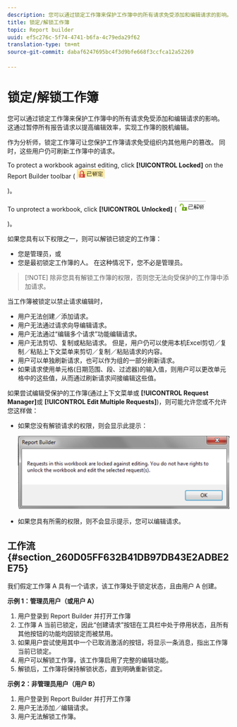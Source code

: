 ```yaml
---
description: 您可以通过锁定工作簿来保护工作簿中的所有请求免受添加和编辑请求的影响。 这通过暂停所有报告请求以提高编辑效率，实现工作簿的脱机编辑。
title: 锁定/解锁工作簿
topic: Report builder
uuid: ef5c276c-5f74-4741-b6fa-4c79eda29f62
translation-type: tm+mt
source-git-commit: dabaf6247695bc4f3d9bfe668f3ccfca12a52269

---
```



# 锁定/解锁工作簿

您可以通过锁定工作簿来保护工作簿中的所有请求免受添加和编辑请求的影响。 这通过暂停所有报告请求以提高编辑效率，实现工作簿的脱机编辑。

作为分析师，锁定工作簿可让您保护工作簿请求免受组织内其他用户的篡改。 同时，这些用户仍可刷新工作簿中的请求。

To protect a workbook against editing, click **[!UICONTROL Locked]** on the Report Builder toolbar ( ![](assets/locked_icon.png)

)。

To unprotect a workbook, click **[!UICONTROL Unlocked]** ( ![](assets/unlocked_icon.png)

)。

如果您具有以下权限之一，则可以解锁已锁定的工作簿：

* 您是管理员，或
* 您是最初锁定工作簿的人。 在这种情况下，您不必是管理员。

>[!NOTE] 除非您具有解锁工作簿的权限，否则您无法向受保护的工作簿中添加请求。

当工作簿被锁定以禁止请求编辑时，

* 用户无法创建／添加请求。
* 用户无法通过请求向导编辑请求。
* 用户无法通过“编辑多个请求”功能编辑请求。
* 用户无法剪切、复制或粘贴请求。 但是，用户仍可以使用本机Excel剪切／复制／粘贴上下文菜单来剪切／复制／粘贴请求的内容。
* 用户可以单独刷新请求，也可以作为组的一部分刷新请求。
* 如果请求使用单元格(日期范围、段、过滤器)的输入值，则用户可以更改单元格中的这些值，从而通过刷新请求间接编辑这些值。

如果尝试编辑受保护的工作簿(通过上下文菜单或 **[!UICONTROL Request Manager]**&#x200B;或 **[!UICONTROL Edit Multiple Requests]**)，则可能允许您或不允许您这样做：

* 如果您没有解锁请求的权限，则会显示此提示：

   ![](assets/locked_workbook_error.png)

* 如果您具有所需的权限，则不会显示提示，您可以编辑请求。

## 工作流 {#section_260D05FF632B41DB97DB43E2ADBE2E75}

我们假定工作簿 A 具有一个请求，该工作簿处于锁定状态，且由用户 A 创建。

**示例 1：管理员用户（或用户 A）**

1. 用户登录到 Report Builder 并打开工作簿 
1. 工作簿 A 当前已锁定，因此“创建请求”按钮在工具栏中处于停用状态，且所有其他按钮的功能均因锁定而被禁用。
1. 如果用户尝试使用其中一个已取消激活的按钮，将显示一条消息，指出工作簿当前已锁定。
1. 用户可以解锁工作簿，该工作簿启用了完整的编辑功能。
1. 解锁后，工作簿将保持解锁状态，直到明确重新锁定。

**示例 2：非管理员用户（用户 B）**

1. 用户登录到 Report Builder 并打开工作簿 
1. 用户无法添加／编辑请求。
1. 用户无法解锁工作簿。

